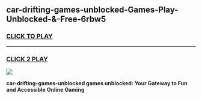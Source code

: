 
## car-drifting-games-unblocked-Games-Play-Unblocked-&-Free-6rbw5
<h3>
<a href="https://premium76.site?title=car-drifting-games-unblocked&ref=24A">CLICK TO PLAY</a></h3>
<hr>

<h3>
<a href="https://premium76.site?title=car-drifting-games-unblocked&ref=24A">CLICK 2 PLAY</a>
  
</h3>

<a href="https://premium76.site?title=car-drifting-games-unblocked&ref=24A"><img src="https://clearcache.store/games.png"></a>


**car-drifting-games-unblocked games unblocked: Your Gateway to Fun and Accessible Online Gaming**
